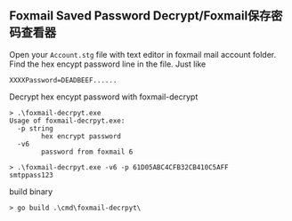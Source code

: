 ## Foxmail Saved Password Decrypt/Foxmail保存密码查看器

Open your `Account.stg` file with text editor in foxmail mail account folder. 
Find the hex encypt password line in the file. Just like
```
XXXXPassword=DEADBEEF......
```

Decrypt hex encypt password with foxmail-decrypt

```
> .\foxmail-decrpyt.exe
Usage of foxmail-decrpyt.exe:
  -p string
        hex encrypt password
  -v6
        password from foxmail 6

> .\foxmail-decrpyt.exe -v6 -p 61D05ABC4CFB32CB410C5AFF
smtppass123
```

build binary

```
> go build .\cmd\foxmail-decrpyt\
```